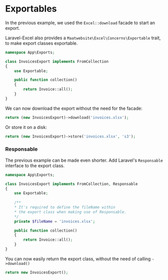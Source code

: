 # Exportables

In the previous example, we used the `Excel::download` facade to start an export. 

Laravel-Excel also provides a `Maatwebsite\Excel\Concerns\Exportable` trait, to make export classes exportable.

```php
namespace App\Exports;

class InvoicesExport implements FromCollection
{
    use Exportable;

    public function collection()
    {
        return Invoice::all();
    }
}
```

We can now download the export without the need for the facade:

```php
return (new InvoicesExport)->download('invoices.xlsx');
```

Or store it on a disk:

```php
return (new InvoicesExport)->store('invoices.xlsx', 's3');
```

### Responsable

The previous example can be made even shorter. Add Laravel's `Responsable` interface to the export class.

```php
namespace App\Exports;

class InvoicesExport implements FromCollection, Responsable
{
    use Exportable;
    
    /**
    * It's required to define the fileName within
    * the export class when making use of Responsable.
    */
    private $fileName = 'invoices.xlsx';

    public function collection()
    {
        return Invoice::all();
    }
}
```

You can now easily return the export class, without the need of calling `->download()`

```php
return new InvoicesExport();
```